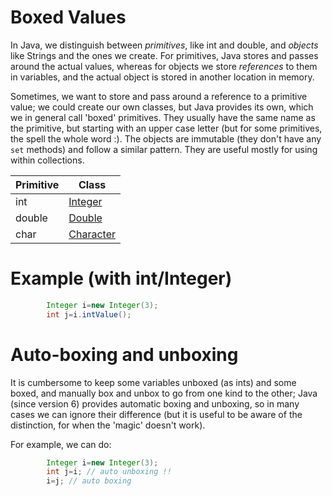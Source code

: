 Boxed Values
===

In Java, we distinguish between *primitives*, like int and double, and *objects* like Strings and the ones we create. For primitives, Java stores and passes around the actual values, whereas for objects we store *references* to them in variables, and the actual object is stored in another location in memory.

Sometimes, we want to store and pass around a reference to a primitive value; we could create our own classes, but Java provides its own, which we in general call 'boxed' primitives. They usually have the same name as the primitive, but starting with an upper case letter (but for some primitives, the spell the whole word :). The objects are immutable (they don't have any `set` methods) and follow a similar pattern. They are useful mostly for using within collections.

|Primitive | Class |
|---    | --- |
| int       | [Integer](http://docs.oracle.com/javase/8/docs/api/java/lang/Integer.html) 
| double    | [Double](http://docs.oracle.com/javase/8/docs/api/java/lang/Double.html) 
| char      | [Character](http://docs.oracle.com/javase/8/docs/api/java/lang/Character.html)

# Example (with int/Integer)

```java
		Integer i=new Integer(3);
		int j=i.intValue();
```

# Auto-boxing and unboxing

It is cumbersome to keep some variables unboxed (as ints) and some boxed, and manually box and unbox to go from one kind to the other; Java (since version 6) provides automatic boxing and unboxing, so in many cases we can ignore their difference (but it is useful to be aware of the distinction, for when the 'magic' doesn't work).

For example, we can do:
```java
		Integer i=new Integer(3);
		int j=i; // auto unboxing !!
        i=j; // auto boxing
```
